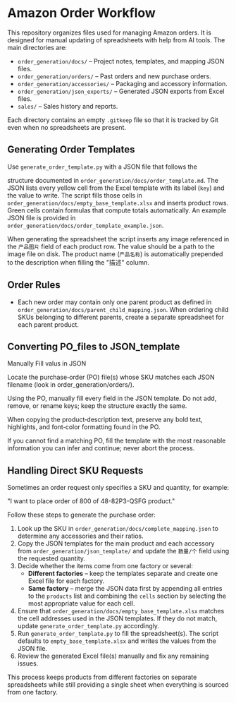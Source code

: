 # Amazon Order Workflow

This repository organizes files used for managing Amazon orders. It is designed for manual updating of spreadsheets with help from AI tools. The main directories are:

- `order_generation/docs/` – Project notes, templates, and mapping JSON files.
- `order_generation/orders/` – Past orders and new purchase orders.
- `order_generation/accessories/` – Packaging and accessory information.
- `order_generation/json_exports/` – Generated JSON exports from Excel files.
- `sales/` – Sales history and reports.

Each directory contains an empty `.gitkeep` file so that it is tracked by Git even when no spreadsheets are present.


## Generating Order Templates

Use `generate_order_template.py` with a JSON file that follows the

structure documented in `order_generation/docs/order_template.md`. The JSON lists every
yellow cell from the Excel template with its label (`key`) and the value
to write. The script fills those cells in `order_generation/docs/empty_base_template.xlsx`
and inserts product rows. Green cells contain formulas that compute totals
automatically.
An example JSON file is provided in `order_generation/docs/order_template_example.json`.

When generating the spreadsheet the script inserts any image referenced in the
`产品图片` field of each product row. The value should be a path to the image
file on disk.  The product name (`产品名称`) is automatically prepended to the
description when filling the "描述" column.


## Order Rules

- Each new order may contain only one parent product as defined in
`order_generation/docs/parent_child_mapping.json`. When ordering child SKUs belonging to
  different parents, create a separate spreadsheet for each parent product.


## Converting PO_files to JSON_template

Manually Fill valus in JSON

Locate the purchase‑order (PO) file(s) whose SKU matches each JSON filename (look in order_generation/orders/).

Using the PO, manually fill every field in the JSON template. Do not add, remove, or rename keys; keep the structure exactly the same.

When copying the product‑description text, preserve any bold text, highlights, and font‑color formatting found in the PO.

If you cannot find a matching PO, fill the template with the most reasonable information you can infer and continue; never abort the process.

## Handling Direct SKU Requests

Sometimes an order request only specifies a SKU and quantity, for example:

"I want to place order of 800 of 48-82P3-QSFG product."

Follow these steps to generate the purchase order:

1. Look up the SKU in `order_generation/docs/complete_mapping.json` to
   determine any accessories and their ratios.
2. Copy the JSON templates for the main product and each accessory from
   `order_generation/json_template/` and update the `数量/个` field using the
   requested quantity.
3. Decide whether the items come from one factory or several:
   - **Different factories** – keep the templates separate and create one
     Excel file for each factory.
   - **Same factory** – merge the JSON data first by appending all entries to
     the `products` list and combining the `cells` section by selecting the
     most appropriate value for each cell.
4. Ensure that `order_generation/docs/empty_base_template.xlsx` matches the
   cell addresses used in the JSON templates. If they do not match,
   update `generate_order_template.py` accordingly.
5. Run `generate_order_template.py` to fill the spreadsheet(s). The script
   defaults to `empty_base_template.xlsx` and writes the values from the JSON
   file.
6. Review the generated Excel file(s) manually and fix any remaining issues.

This process keeps products from different factories on separate spreadsheets
while still providing a single sheet when everything is sourced from one
factory.
